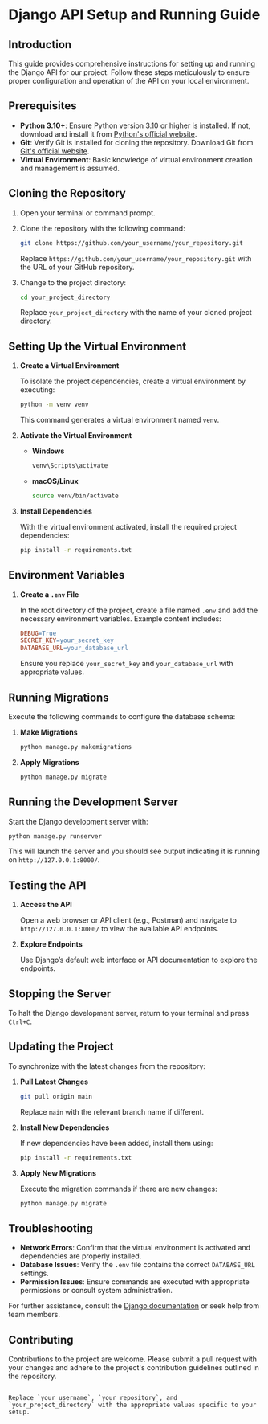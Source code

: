 
# Django API Setup and Running Guide

## Introduction

This guide provides comprehensive instructions for setting up and running the Django API for our project. Follow these steps meticulously to ensure proper configuration and operation of the API on your local environment.

## Prerequisites

- **Python 3.10+**: Ensure Python version 3.10 or higher is installed. If not, download and install it from [Python's official website](https://www.python.org/downloads/).
- **Git**: Verify Git is installed for cloning the repository. Download Git from [Git's official website](https://git-scm.com/downloads).
- **Virtual Environment**: Basic knowledge of virtual environment creation and management is assumed.

## Cloning the Repository

1. Open your terminal or command prompt.
2. Clone the repository with the following command:

   ```bash
   git clone https://github.com/your_username/your_repository.git
   ```

   Replace `https://github.com/your_username/your_repository.git` with the URL of your GitHub repository.

3. Change to the project directory:

   ```bash
   cd your_project_directory
   ```

   Replace `your_project_directory` with the name of your cloned project directory.

## Setting Up the Virtual Environment

1. **Create a Virtual Environment**

   To isolate the project dependencies, create a virtual environment by executing:

   ```bash
   python -m venv venv
   ```

   This command generates a virtual environment named `venv`.

2. **Activate the Virtual Environment**

   - **Windows**

     ```bash
     venv\Scripts\activate
     ```

   - **macOS/Linux**

     ```bash
     source venv/bin/activate
     ```

3. **Install Dependencies**

   With the virtual environment activated, install the required project dependencies:

   ```bash
   pip install -r requirements.txt
   ```

## Environment Variables

1. **Create a `.env` File**

   In the root directory of the project, create a file named `.env` and add the necessary environment variables. Example content includes:

   ```makefile
   DEBUG=True
   SECRET_KEY=your_secret_key
   DATABASE_URL=your_database_url
   ```

   Ensure you replace `your_secret_key` and `your_database_url` with appropriate values.

## Running Migrations

Execute the following commands to configure the database schema:

1. **Make Migrations**

   ```bash
   python manage.py makemigrations
   ```

2. **Apply Migrations**

   ```bash
   python manage.py migrate
   ```

## Running the Development Server

Start the Django development server with:

```bash
python manage.py runserver
```

This will launch the server and you should see output indicating it is running on `http://127.0.0.1:8000/`.

## Testing the API

1. **Access the API**

   Open a web browser or API client (e.g., Postman) and navigate to `http://127.0.0.1:8000/` to view the available API endpoints.

2. **Explore Endpoints**

   Use Django’s default web interface or API documentation to explore the endpoints.

## Stopping the Server

To halt the Django development server, return to your terminal and press `Ctrl+C`.

## Updating the Project

To synchronize with the latest changes from the repository:

1. **Pull Latest Changes**

   ```bash
   git pull origin main
   ```

   Replace `main` with the relevant branch name if different.

2. **Install New Dependencies**

   If new dependencies have been added, install them using:

   ```bash
   pip install -r requirements.txt
   ```

3. **Apply New Migrations**

   Execute the migration commands if there are new changes:

   ```bash
   python manage.py migrate
   ```

## Troubleshooting

- **Network Errors**: Confirm that the virtual environment is activated and dependencies are properly installed.
- **Database Issues**: Verify the `.env` file contains the correct `DATABASE_URL` settings.
- **Permission Issues**: Ensure commands are executed with appropriate permissions or consult system administration.

For further assistance, consult the [Django documentation](https://docs.djangoproject.com/en/stable/) or seek help from team members.

## Contributing

Contributions to the project are welcome. Please submit a pull request with your changes and adhere to the project's contribution guidelines outlined in the repository.
```

Replace `your_username`, `your_repository`, and `your_project_directory` with the appropriate values specific to your setup.
